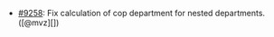 * [#9258](https://github.com/rubocop-hq/rubocop/pull/9258): Fix calculation of cop department for nested departments. ([@mvz][])
